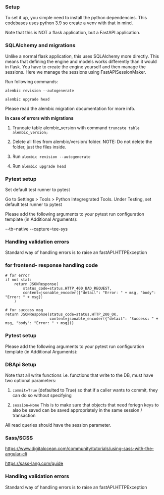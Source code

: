 
### Setup

To set it up, you simple need to install the python dependencies. This codebases uses python 3.9 so create a venv with that in mind.

Note that this is NOT a flask application, but a FastAPI application.

### SQLAlchemy and migrations

Unlike a normal flask application, this uses SQLAlchemy more directly. This means that defining the engine and models 
works differently than it would in flask. You have to create the engine yourself and then manage the sessions. Here we 
manage the sessions using FastAPISessionMaker.

Run following commands:

`alembic revision --autogenerate`

`alembic upgrade head`

Please read the alembic migration documentation for more info.

**In case of errors with migrations**

1. Truncate table alembic_version with command `truncate table alembic_version;`

2. Delete all files from alembic/version/ folder. NOTE: Do not delete the folder, just the files inside.

3. Run `alembic revision --autogenerate`

4. Run `alembic upgrade head`

### Pytest setup

Set default test runner to pytest

Go to Settings > Tools > Python Integregrated Tools. Under Testing, set default test runner to pytest

Please add the following arguments to your pytest run configuration template (in Additional Arguments):

--tb=native --capture=tee-sys 

### Handling validation errors

Standard way of handling errors is to raise an fastAPI.HTTPException

### for frontend- response handling code
    # for error
    if not stat:
        return JSONResponse(
            status_code=status.HTTP_400_BAD_REQUEST,
            content=jsonable_encoder({"detail": "Error: " + msg, "body": "Error: " + msg})
        )

    # for success msg
    return JSONResponse(status_code=status.HTTP_200_OK,
                        content=jsonable_encoder({"detail": "Success: " + msg, "body": "Error: " + msg}))


### Pytest setup

Please add the following arguments to your pytest run configuration template (in Additional Arguments):

### DBApi Setup

Note that all write functions i.e. functions that write to the DB, must have two optional parameters:

1. `commit=True` (defaulted to True) so that if a caller wants to commit, they can do so without specifying

2. `session=None` This is to make sure that objects that need foriegn keys to also be saved can be saved appropriately in the same session / transaction

All read queries should have the session parameter.

### Sass/SCSS

https://www.digitalocean.com/community/tutorials/using-sass-with-the-angular-cli

https://sass-lang.com/guide

### Handling validation errors

Standard way of handling errors is to raise an fastAPI.HTTPException

